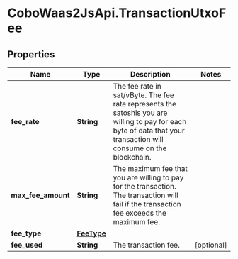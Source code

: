 # CoboWaas2JsApi.TransactionUtxoFee

## Properties

Name | Type | Description | Notes
------------ | ------------- | ------------- | -------------
**fee_rate** | **String** | The fee rate in sat/vByte. The fee rate represents the satoshis you are willing to pay for each byte of data that your transaction will consume on the blockchain. | 
**max_fee_amount** | **String** | The maximum fee that you are willing to pay for the transaction. The transaction will fail if the transaction fee exceeds the maximum fee. | 
**fee_type** | [**FeeType**](FeeType.md) |  | 
**fee_used** | **String** | The transaction fee. | [optional] 


